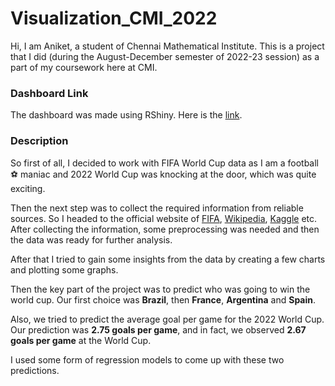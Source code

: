 # Visualization_CMI_2022
Hi, I am Aniket, a student of Chennai Mathematical Institute.
This is a project that I did (during the August-December semester of 2022-23 session) as a part of my coursework here at CMI.

### Dashboard Link
The dashboard was made using RShiny. Here is the [link](https://anisaha.shinyapps.io/Visualization/).

### Description
So first of all, I decided to work with FIFA World Cup data as I am a football⚽ maniac and 2022 World Cup was knocking at the door, which was quite exciting.

Then the next step was to collect the required information from reliable sources. So I headed to the official website of [FIFA](https://www.fifa.com/), [Wikipedia](https://en.wikipedia.org/wiki/FIFA_World_Cup), [Kaggle](https://www.kaggle.com/) etc. After collecting the information, some preprocessing was needed and then the data was ready for further analysis.

After that I tried to gain some insights from the data by creating a few charts and plotting some graphs.

Then the key part of the project was to predict who was going to win the world cup. Our first choice was **Brazil**, then **France**, **Argentina** and **Spain**.

Also, we tried to predict the average goal per game for the 2022 World Cup. Our prediction was **2.75 goals per game**, and in fact, we observed **2.67 goals per game** at the World Cup.

I used some form of regression models to come up with these two predictions.
